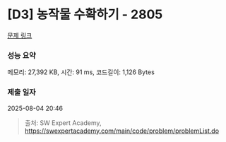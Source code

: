 # [D3] 농작물 수확하기 - 2805 

[문제 링크](https://swexpertacademy.com/main/code/problem/problemDetail.do?contestProbId=AV7GLXqKAWYDFAXB) 

### 성능 요약

메모리: 27,392 KB, 시간: 91 ms, 코드길이: 1,126 Bytes

### 제출 일자

2025-08-04 20:46



> 출처: SW Expert Academy, https://swexpertacademy.com/main/code/problem/problemList.do